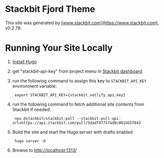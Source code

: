 # Stackbit Fjord Theme

This site was generated by [www.stackbit.com](https://www.stackbit.com), v0.2.78.

# Running Your Site Locally

1. [Install Hugo](https://gohugo.io/getting-started/quick-start/#step-1-install-hugo)

1. get "stackbit-api-key" from project menu in [Stackbit dashboard](https://app.stackbit.com/dashboard)

1. run the following command to assign this key to `STACKBIT_API_KEY` environment variable:

        export STACKBIT_API_KEY={stackbit_netlify_api_key}

1. run the following command to fetch additional site contents from Stackbit if needed:

        npx @stackbit/stackbit-pull --stackbit-pull-api-url=https://api.stackbit.com/pull/5dadf07757ad0c001bb57843

1. Build the site and start the Hugo server with drafts enabled

        hugo server -D

1. Browse to [http://localhost:1313/](http://localhost:1313/)

